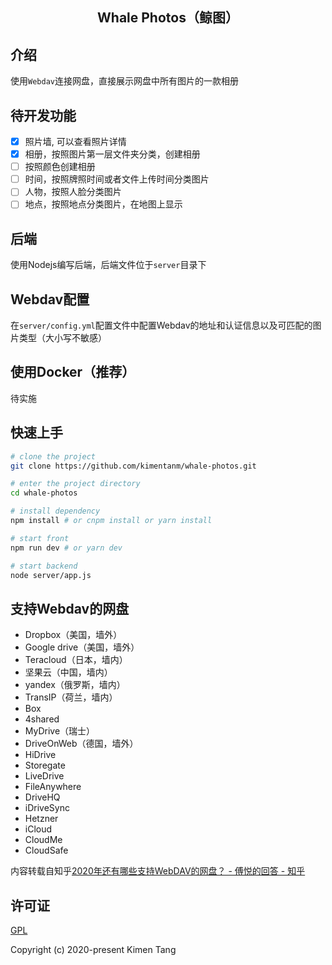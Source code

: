 <h2 align="center">Whale Photos（鲸图）</h2>

## 介绍
使用`Webdav`连接网盘，直接展示网盘中所有图片的一款相册

## 待开发功能
- [x] 照片墙, 可以查看照片详情
- [x] 相册，按照图片第一层文件夹分类，创建相册
- [ ] 按照颜色创建相册
- [ ] 时间，按照牌照时间或者文件上传时间分类图片
- [ ] 人物，按照人脸分类图片
- [ ] 地点，按照地点分类图片，在地图上显示

## 后端
使用Nodejs编写后端，后端文件位于`server`目录下

## Webdav配置
在`server/config.yml`配置文件中配置Webdav的地址和认证信息以及可匹配的图片类型（大小写不敏感）

## 使用Docker（推荐）
待实施

## 快速上手

```bash
# clone the project
git clone https://github.com/kimentanm/whale-photos.git

# enter the project directory
cd whale-photos

# install dependency
npm install # or cnpm install or yarn install

# start front
npm run dev # or yarn dev

# start backend
node server/app.js
```

## 支持Webdav的网盘
- Dropbox（美国，墙外）
- Google drive（美国，墙外）
- Teracloud（日本，墙内）
- 坚果云（中国，墙内）
- yandex（俄罗斯，墙内）
- TransIP（荷兰，墙内）
- Box
- 4shared
- MyDrive（瑞士）
- DriveOnWeb（德国，墙外）
- HiDrive
- Storegate
- LiveDrive
- FileAnywhere
- DriveHQ
- iDriveSync
- Hetzner
- iCloud
- CloudMe
- CloudSafe

内容转载自知乎[2020年还有哪些支持WebDAV的网盘？ - 傅悦的回答 - 知乎](https://www.zhihu.com/question/347182171/answer/1105742734)

## 许可证
[GPL](https://github.com/kimentanm/whale-photos/blob/master/LICENSE)

Copyright (c) 2020-present Kimen Tang
